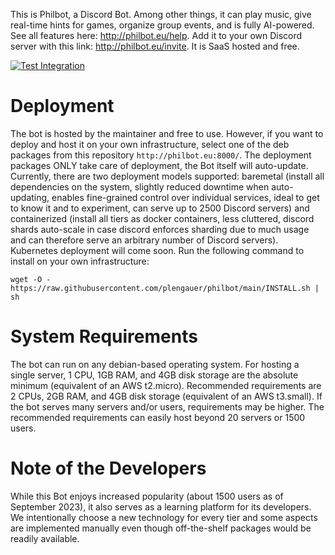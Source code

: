 This is Philbot, a Discord Bot. Among other things, it can play music, give real-time hints for games, organize group events, and is fully AI-powered. See all features here: http://philbot.eu/help. Add it to your own Discord server with this link: http://philbot.eu/invite. It is SaaS hosted and free.

[![Test Integration](https://github.com/plengauer/Philbot/actions/workflows/test_integration.yml/badge.svg?branch=main)](https://github.com/plengauer/Philbot/actions/workflows/test_integration.yml)

# Deployment
The bot is hosted by the maintainer and free to use. However, if you want to deploy and host it on your own infrastructure, select one of the deb packages from this repository `http://philbot.eu:8000/`.
The deployment packages ONLY take care of deployment, the Bot itself will auto-update.
Currently, there are two deployment models supported:
baremetal (install all dependencies on the system, slightly reduced downtime when auto-updating, enables fine-grained control over individual services, ideal to get to know it and to experiment, can serve up to 2500 Discord servers) and
containerized (install all tiers as docker containers, less cluttered, discord shards auto-scale in case discord enforces sharding due to much usage and can therefore serve an arbitrary number of Discord servers). Kubernetes deployment will come soon.
Run the following command to install on your own infrastructure:
```
wget -O - https://raw.githubusercontent.com/plengauer/philbot/main/INSTALL.sh | sh
```

# System Requirements
The bot can run on any debian-based operating system. For hosting a single server, 1 CPU, 1GB RAM, and 4GB disk storage are the absolute minimum (equivalent of an AWS t2.micro). Recommended requirements are 2 CPUs, 2GB RAM, and 4GB disk storage (equivalent of an AWS t3.small). If the bot serves many servers and/or users, requirements may be higher. The recommended requirements can easily host beyond 20 servers or 1500 users.

# Note of the Developers
While this Bot enjoys increased popularity (about 1500 users as of September 2023), it also serves as a learning platform for its developers.
We intentionally choose a new technology for every tier and some aspects are implemented manually even though off-the-shelf packages would be readily available. 
